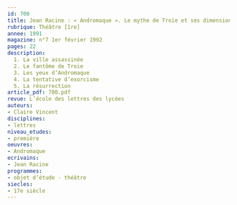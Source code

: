 ```yaml
---
id: 700
title: Jean Racine : « Andromaque ». Le mythe de Troie et ses dimensions passionnelles 
rubrique: Théâtre [1re]
annee: 1991
magazine: n°7 1er février 1992
pages: 22
description: 
  1. La ville assassinée
  2. Le fantôme de Troie
  3. Les yeux d’Andromaque
  4. La tentative d’exorcisme
  5. La résurrection
article_pdf: 700.pdf
revue: L’école des lettres des lycées
auteurs:
- Claire Vincent
disciplines:
- lettres
niveau_etudes:
- première
oeuvres:
- Andromaque
ecrivains:
- Jean Racine
programmes:
- objet d’étude - théâtre
siecles:
- 17e siècle
---
```

